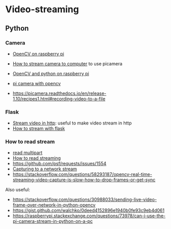 # Video-streaming 

## Python

### Camera 

- [OpenCV on raspberry pi](https://www.pyimagesearch.com/2019/09/16/install-opencv-4-on-raspberry-pi-4-and-raspbian-buster/)
- [How to stream camera to computer](https://www.pyimagesearch.com/2015/03/30/accessing-the-raspberry-pi-camera-with-opencv-and-python/) to use picamera
- [OpenCV and python on raspberry pi](https://www.pyimagesearch.com/2015/02/23/install-opencv-and-python-on-your-raspberry-pi-2-and-b/)

- [pi camera with opencv](https://picamera.readthedocs.io/en/release-1.10/recipes1.html)
- https://picamera.readthedocs.io/en/release-1.10/recipes1.html#recording-video-to-a-file

### Flask 

- [Stream video in http](https://www.pyimagesearch.com/2019/09/02/opencv-stream-video-to-web-browser-html-page/): useful to make video stream in http
- [How to stream with flask](https://blog.miguelgrinberg.com/post/video-streaming-with-flask/page/8)


### How to read stream

- [read multipart](https://stackoverflow.com/questions/21702477/how-to-parse-mjpeg-http-stream-from-ip-camera)
- [How to read streaming](https://2.python-requests.org/en/latest/user/advanced/#streaming-requests)
- https://github.com/psf/requests/issues/1554
- [Capturing to a network stream](https://picamera.readthedocs.io/en/release-1.10/recipes1.html#capturing-to-a-network-stream)
- https://stackoverflow.com/questions/58293187/opencv-real-time-streaming-video-capture-is-slow-how-to-drop-frames-or-get-sync

Also useful:

- https://stackoverflow.com/questions/30988033/sending-live-video-frame-over-network-in-python-opencv
- https://gist.github.com/walchko/0deed4152896e1940b0fe93c9eb4d061
- https://raspberrypi.stackexchange.com/questions/73978/can-i-use-the-pi-camera-stream-in-python-on-a-pc


